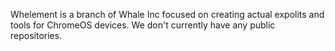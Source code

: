 Whelement is a branch of Whale Inc focused on creating actual expolits and tools for ChromeOS devices. We don't currently have any public repositories.
